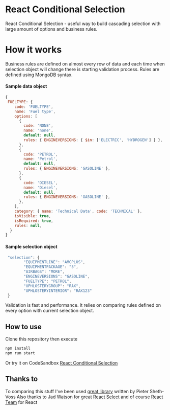 # React Conditional Selection

React Conditional Selection - useful way to build cascading selection with large amount of options and business rules.

# How it works

Business rules are defined on almost every row of data and each time when selection object will change there is starting validation process.
Rules are defined using MongoDB syntax.

#### Sample data object

```javascript
{
 FUELTYPE: {
    code: 'FUELTYPE',
    name: 'Fuel type',
    options: [
      {
        code: 'NONE',
        name: 'none',
        default: null,
        rules: { ENGINEVERSIONS: { $in: ['ELECTRIC', 'HYDROGEN'] } },
      },
      {
        code: 'PETROL',
        name: 'Petrol',
        default: null,
        rules: { ENGINEVERSIONS: 'GASOLINE' },
      },
      {
        code: 'DIESEL',
        name: 'Diesel',
        default: null,
        rules: { ENGINEVERSIONS: 'GASOLINE' },
      },
    ],
    category: { name: 'Technical Data', code: 'TECHNICAL' },
    isVisible: true,
    isRequired: true,
    rules: null,
  }
}
```

#### Sample selection object

```javascript
 "selection": {
        "EQUIPMENTLINE": "AMGPLUS",
        "EQUIPMENTPACKAGE": "5",
        "AIRBAGS": "MORE",
        "ENGINEVERSIONS": "GASOLINE",
        "FUELTYPE": "PETROL",
        "UPHLOSTERYGROUP": "RAX",
        "UPHLOSTERYINTERIOR": "RAX123"
 }
```

Validation is fast and performance. It relies on comparing rules defined on every option with current selection object.

## How to use

Clone this repository then execute

```bash
npm install
npm run start
```

Or try it on CodeSandbox [React Conditional Selection](https://codesandbox.io/s/react-conditional-selection-75e7s?file=/src/App.js)

## Thanks to

To comparing this stuff I've been used [great library](https://github.com/protobi/query) written by Pieter Sheth-Voss
Also thanks to Jad Watson for great [React Select](https://github.com/jedwatson/react-select) and of course [React Team](https://reactjs.org/community/team.html) for React
